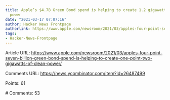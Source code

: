 ```yaml
---
title: Apple’s $4.7B Green Bond spend is helping to create 1.2 gigawatts of clean
  power
date: "2021-03-17 07:07:16"
author: Hacker News Frontpage
authorlink: https://www.apple.com/newsroom/2021/03/apples-four-point-seven-billion-green-bond-spend-is-helping-to-create-one-point-two-gigawatts-of-clean-power/
tags:
- Hacker-News-Frontpage
---
```


<p>Article URL: <a href="https://www.apple.com/newsroom/2021/03/apples-four-point-seven-billion-green-bond-spend-is-helping-to-create-one-point-two-gigawatts-of-clean-power/">https://www.apple.com/newsroom/2021/03/apples-four-point-seven-billion-green-bond-spend-is-helping-to-create-one-point-two-gigawatts-of-clean-power/</a></p>
<p>Comments URL: <a href="https://news.ycombinator.com/item?id=26487499">https://news.ycombinator.com/item?id=26487499</a></p>
<p>Points: 61</p>
<p># Comments: 53</p>
